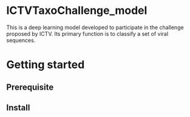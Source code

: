 # ICTVTaxoChallenge_model
 This is a deep learning model developed to participate in the challenge proposed by ICTV. Its primary function is to classify a set of viral sequences.
# Getting started
## Prerequisite
## Install
